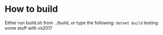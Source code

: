 # How to build

Either run build.sh from ../build, or type the following:
`dotnet build`
testing some stuff with vs2017